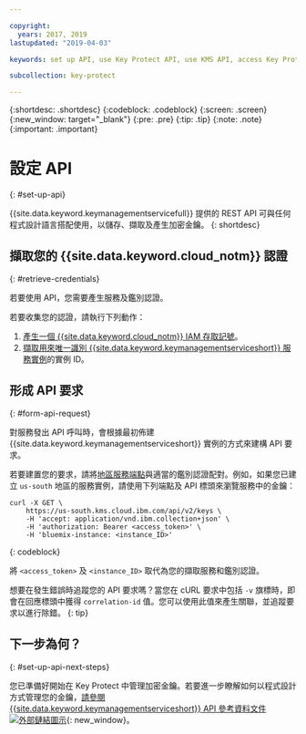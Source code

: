 ```yaml
---

copyright:
  years: 2017, 2019
lastupdated: "2019-04-03"

keywords: set up API, use Key Protect API, use KMS API, access Key Protect API, access KMS API

subcollection: key-protect

---
```


{:shortdesc: .shortdesc}
{:codeblock: .codeblock}
{:screen: .screen}
{:new_window: target="_blank"}
{:pre: .pre}
{:tip: .tip}
{:note: .note}
{:important: .important}

# 設定 API
{: #set-up-api}

{{site.data.keyword.keymanagementservicefull}} 提供的 REST API 可與任何程式設計語言搭配使用，以儲存、擷取及產生加密金鑰。
{: shortdesc}

## 擷取您的 {{site.data.keyword.cloud_notm}} 認證
{: #retrieve-credentials}

若要使用 API，您需要產生服務及鑑別認證。 

若要收集您的認證，請執行下列動作：

1. [產生一個 {{site.data.keyword.cloud_notm}} IAM 存取記號](/docs/services/key-protect?topic=key-protect-retrieve-access-token)。
2. [擷取用來唯一識別 {{site.data.keyword.keymanagementserviceshort}} 服務實例](/docs/services/key-protect?topic=key-protect-retrieve-instance-ID)的實例 ID。

## 形成 API 要求
{: #form-api-request}

對服務發出 API 呼叫時，會根據最初佈建 {{site.data.keyword.keymanagementserviceshort}} 實例的方式來建構 API 要求。 

若要建置您的要求，請將[地區服務端點](/docs/services/key-protect?topic=key-protect-regions)與適當的鑑別認證配對。例如，如果您已建立 `us-south` 地區的服務實例，請使用下列端點及 API 標頭來瀏覽服務中的金鑰：

```cURL
curl -X GET \
    https://us-south.kms.cloud.ibm.com/api/v2/keys \
    -H 'accept: application/vnd.ibm.collection+json' \
    -H 'authorization: Bearer <access_token>' \
    -H 'bluemix-instance: <instance_ID>'
```
{: codeblock} 

將 `<access_token>` 及 `<instance_ID>` 取代為您的擷取服務和鑑別認證。

想要在發生錯誤時追蹤您的 API 要求嗎？當您在 cURL 要求中包括 `-v` 旗標時，即會在回應標頭中獲得 `correlation-id` 值。您可以使用此值來產生關聯，並追蹤要求以進行除錯。
{: tip} 

## 下一步為何？
{: #set-up-api-next-steps}

您已準備好開始在 Key Protect 中管理加密金鑰。若要進一步瞭解如何以程式設計方式管理您的金鑰，[請參閱 {{site.data.keyword.keymanagementserviceshort}} API 參考資料文件 ![外部鏈結圖示](../../icons/launch-glyph.svg "外部鏈結圖示")](https://{DomainName}/apidocs/key-protect){: new_window}。
